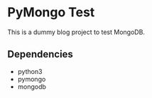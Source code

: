 PyMongo Test
===========
This is a dummy blog project to test MongoDB.

Dependencies
-----------
- python3
- pymongo
- mongodb